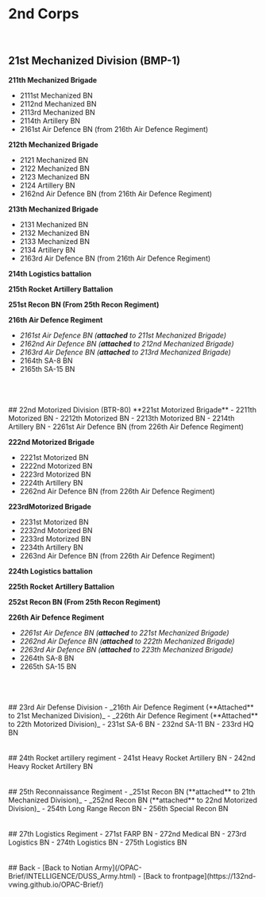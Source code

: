 # 2nd Corps 
<br>

## 21st Mechanized Division (BMP-1)
**211th Mechanized Brigade**
- 2111st Mechanized BN
- 2112nd Mechanized BN
- 2113rd Mechanized BN
- 2114th Artillery BN
- 2161st Air Defence BN (from 216th Air Defence Regiment) 

**212th Mechanized Brigade**
- 2121 Mechanized BN
- 2122 Mechanized BN
- 2123 Mechanized BN
- 2124 Artillery BN
- 2162nd Air Defence BN  (from 216th Air Defence Regiment)

**213th Mechanized Brigade**
- 2131 Mechanized BN
- 2132 Mechanized BN
- 2133 Mechanized BN
- 2134 Artillery BN
- 2163rd Air Defence BN  (from 216th Air Defence Regiment)

**214th Logistics battalion**

**215th Rocket Artillery Battalion**

**251st Recon BN (From 25th Recon Regiment)**

**216th Air Defence Regiment**
- _2161st Air Defence BN  (**attached** to 211st Mechanized Brigade)_
- _2162nd Air Defence BN (**attached** to 212nd Mechanized Brigade)_
- _2163rd Air Defence BN (**attached** to 213rd Mechanized Brigade)_
- 2164th SA-8 BN
- 2165th SA-15 BN
<br>
<br>
<br>
## 22nd Motorized Division (BTR-80)
**221st Motorized  Brigade**
- 2211th Motorized  BN
- 2212th Motorized  BN
- 2213th Motorized  BN
- 2214th Artillery BN
- 2261st Air Defence BN  (from 226th Air Defence Regiment)

**222nd Motorized  Brigade**
- 2221st Motorized  BN
- 2222nd Motorized  BN
- 2223rd Motorized  BN
- 2224th Artillery BN
- 2262nd Air Defence BN  (from 226th Air Defence Regiment)

**223rdMotorized  Brigade**
- 2231st Motorized  BN
- 2232nd Motorized  BN
- 2233rd Motorized  BN
- 2234th Artillery BN
- 2263nd Air Defence BN  (from 226th Air Defence Regiment)

**224th Logistics battalion**

**225th Rocket Artillery Battalion**

**252st Recon BN (From 25th Recon Regiment)**

**226th Air Defence Regiment**
-  _2261st Air Defence BN  (**attached** to 221st Mechanized Brigade)_
-  _2262nd Air Defence BN  (**attached** to 222th Mechanized Brigade)_
-  _2263rd Air Defence BN  (**attached** to 223th Mechanized Brigade)_
- 2264th SA-8 BN
- 2265th SA-15 BN
<br>
<br>
<br>
## 23rd Air Defense Division
-  _216th Air Defence Regiment (**Attached** to 21st Mechanized Division)_
-  _226th Air Defence Regiment (**Attached** to 22th Motorized Division)_
- 231st SA-6 BN
- 232nd SA-11 BN
- 233rd HQ BN
<br>
<br>
<br>
## 24th Rocket artillery regiment
- 241st Heavy Rocket Artillery BN
- 242nd Heavy Rocket Artillery BN
<br>
<br>
<br>
## 25th Reconnaissance Regiment
- _251st Recon BN (**attached** to 21th Mechanized Division)_
- _252nd Recon BN (**attached** to 22nd Motorized Division)_
- 254th Long Range Recon BN
- 256th Special Recon BN
<br>
<br>
<br>
## 27th Logistics Regiment
- 271st FARP BN
- 272nd Medical BN
- 273rd Logistics BN
- 274th Logistics BN
- 275th Logistics BN
<br>
<br>
<br>
## Back
- [Back to Notian Army](/OPAC-Brief/INTELLIGENCE/DUSS_Army.html) 
- [Back to frontpage](https://132nd-vwing.github.io/OPAC-Brief/)
 
 
